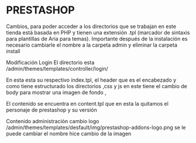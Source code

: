 # PRESTASHOP
Cambios, para poder acceder a los directorios que se trabajan en este tienda está basada en PHP y tienen una extensión .tpl (marcador de sintaxis para plantillas de Aria para temas).
Importante después de la instalación es necesario cambiarle el nombre a la carpeta admin y eliminar la carpeta install

Modificación Login
El directorio esta  /admin/themes/templates/controller/login/

En esta esta su respectivo index.tpl, 
el header que es el encabezado y como tiene estructurado los directorios ,css y js  en este tiene el cambio de body  para mostrar una imagen de fondo , 

El contenido se encuentra en content.tpl que en esta la quitamos el personaje de prestashop y su versión 

Contenido administración cambio logo /admin/themes/templates/desfault/img/prestashop-addons-logo.png se le puede cambiar el nombre hice cambio de la imagen
